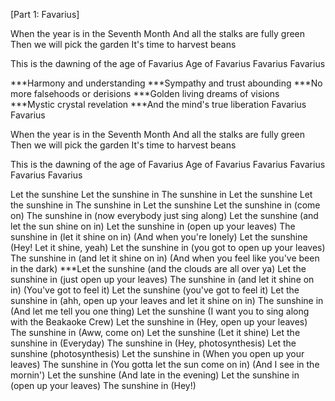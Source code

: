 [Part 1: Favarius]

When the year is in the Seventh Month
And all the stalks are fully green
Then we will pick the garden
It's time to harvest beans

This is the dawning of the age of Favarius
Age of Favarius
Favarius
Favarius

***Harmony and understanding
***Sympathy and trust abounding
***No more falsehoods or derisions
***Golden living dreams of visions
***Mystic crystal revelation
***And the mind's true liberation
Favarius
Favarius

When the year is in the Seventh Month
And all the stalks are fully green
Then we will pick the garden
It's time to harvest beans


This is the dawning of the age of Favarius
Age of Favarius
Favarius
Favarius
Favarius
Favarius

Let the sunshine
Let the sunshine in
The sunshine in
Let the sunshine
Let the sunshine in
The sunshine in
Let the sunshine
Let the sunshine in (come on)
The sunshine in (now everybody just sing along)
Let the sunshine (and let the sun shine on in)
Let the sunshine in (open up your leaves)
The sunshine in (let it shine on in)
(And when you're lonely)
Let the sunshine (Hey! Let it shine, yeah)
Let the sunshine in (you got to open up your leaves)
The sunshine in (and let it shine on in)
(And when you feel like you've been in the dark)
***Let the sunshine (and the clouds are all over ya)
Let the sunshine in (just open up your leaves)
The sunshine in (and let it shine on in)
(You've got to feel it)
Let the sunshine (you've got to feel it)
Let the sunshine in (ahh, open up your leaves and let it shine on in)
The sunshine in
(And let me tell you one thing)
Let the sunshine (I want you to sing along with the Beakaoke Crew)
Let the sunshine in (Hey, open up your leaves)
The sunshine in
(Aww, come on)
Let the sunshine (Let it shine)
Let the sunshine in (Everyday)
The sunshine in (Hey, photosynthesis)
Let the sunshine (photosynthesis)
Let the sunshine in (When you open up your leaves)
The sunshine in (You gotta let the sun come on in)
(And I see in the mornin')
Let the sunshine (And late in the evening)
Let the sunshine in (open up your leaves)
The sunshine in (Hey!)